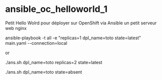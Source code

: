 # ansible_oc_helloworld_1
Petit Hello Wolrd pour déployer sur OpenShift via Ansible un petit serveur web nginx


ansible-playbook -t all -e "replicas=1 dpl_name=toto state=latest" main.yaml --connection=local

or

./ans.sh dpl_name=toto replicas=2 state=latest

./ans.sh dpl_name=toto state=absent
